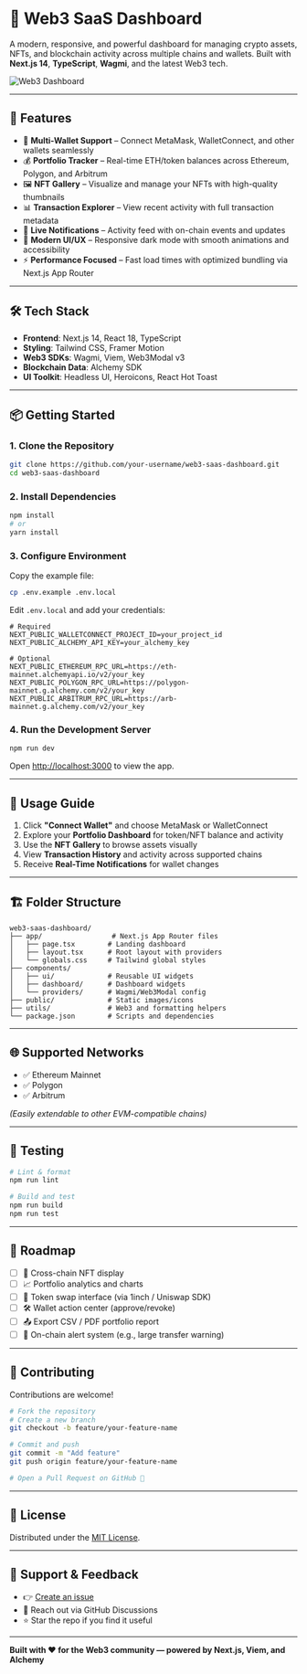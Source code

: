# 🧠 Web3 SaaS Dashboard

A modern, responsive, and powerful dashboard for managing crypto assets, NFTs, and blockchain activity across multiple chains and wallets. Built with **Next.js 14**, **TypeScript**, **Wagmi**, and the latest Web3 tech.

![Web3 Dashboard](https://via.placeholder.com/1200x600?text=Web3+SaaS+Dashboard)

---

## 🚀 Features

- 🔌 **Multi-Wallet Support** – Connect MetaMask, WalletConnect, and other wallets seamlessly  
- 💰 **Portfolio Tracker** – Real-time ETH/token balances across Ethereum, Polygon, and Arbitrum  
- 🖼️ **NFT Gallery** – Visualize and manage your NFTs with high-quality thumbnails  
- 📊 **Transaction Explorer** – View recent activity with full transaction metadata  
- 🔔 **Live Notifications** – Activity feed with on-chain events and updates  
- 🎨 **Modern UI/UX** – Responsive dark mode with smooth animations and accessibility  
- ⚡ **Performance Focused** – Fast load times with optimized bundling via Next.js App Router  

---

## 🛠 Tech Stack

- **Frontend**: Next.js 14, React 18, TypeScript  
- **Styling**: Tailwind CSS, Framer Motion  
- **Web3 SDKs**: Wagmi, Viem, Web3Modal v3  
- **Blockchain Data**: Alchemy SDK  
- **UI Toolkit**: Headless UI, Heroicons, React Hot Toast  

---

## 📦 Getting Started

### 1. Clone the Repository

```bash
git clone https://github.com/your-username/web3-saas-dashboard.git
cd web3-saas-dashboard
```

### 2. Install Dependencies

```bash
npm install
# or
yarn install
```

### 3. Configure Environment

Copy the example file:

```bash
cp .env.example .env.local
```

Edit `.env.local` and add your credentials:

```env
# Required
NEXT_PUBLIC_WALLETCONNECT_PROJECT_ID=your_project_id
NEXT_PUBLIC_ALCHEMY_API_KEY=your_alchemy_key

# Optional
NEXT_PUBLIC_ETHEREUM_RPC_URL=https://eth-mainnet.alchemyapi.io/v2/your_key
NEXT_PUBLIC_POLYGON_RPC_URL=https://polygon-mainnet.g.alchemy.com/v2/your_key
NEXT_PUBLIC_ARBITRUM_RPC_URL=https://arb-mainnet.g.alchemy.com/v2/your_key
```

### 4. Run the Development Server

```bash
npm run dev
```

Open [http://localhost:3000](http://localhost:3000) to view the app.

---

## 🧭 Usage Guide

1. Click **"Connect Wallet"** and choose MetaMask or WalletConnect  
2. Explore your **Portfolio Dashboard** for token/NFT balance and activity  
3. Use the **NFT Gallery** to browse assets visually  
4. View **Transaction History** and activity across supported chains  
5. Receive **Real-Time Notifications** for wallet changes  

---

## 🏗️ Folder Structure

```
web3-saas-dashboard/
├── app/                 # Next.js App Router files
│   ├── page.tsx        # Landing dashboard
│   ├── layout.tsx      # Root layout with providers
│   └── globals.css     # Tailwind global styles
├── components/         
│   ├── ui/             # Reusable UI widgets
│   ├── dashboard/      # Dashboard widgets
│   └── providers/      # Wagmi/Web3Modal config
├── public/             # Static images/icons
├── utils/              # Web3 and formatting helpers
└── package.json        # Scripts and dependencies
```

---

## 🌐 Supported Networks

- ✅ Ethereum Mainnet  
- ✅ Polygon  
- ✅ Arbitrum  

_(Easily extendable to other EVM-compatible chains)_

---

## 🧪 Testing

```bash
# Lint & format
npm run lint

# Build and test
npm run build
npm run test
```

---

## 🔮 Roadmap

- [ ] 🌉 Cross-chain NFT display  
- [ ] 📈 Portfolio analytics and charts  
- [ ] 🔁 Token swap interface (via 1inch / Uniswap SDK)  
- [ ] 🛠️ Wallet action center (approve/revoke)  
- [ ] 📤 Export CSV / PDF portfolio report  
- [ ] 📡 On-chain alert system (e.g., large transfer warning)  

---

## 🤝 Contributing

Contributions are welcome!

```bash
# Fork the repository
# Create a new branch
git checkout -b feature/your-feature-name

# Commit and push
git commit -m "Add feature"
git push origin feature/your-feature-name

# Open a Pull Request on GitHub 🚀
```

---

## 📄 License

Distributed under the [MIT License](LICENSE).

---

## 🙋 Support & Feedback

- 👉 [Create an issue](https://github.com/your-username/web3-saas-dashboard/issues)
- 💬 Reach out via GitHub Discussions
- ⭐ Star the repo if you find it useful

---

**Built with ❤️ for the Web3 community — powered by Next.js, Viem, and Alchemy**
